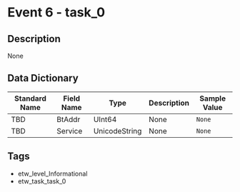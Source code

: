 # Event 6 - task_0

## Description
None

## Data Dictionary
|Standard Name|Field Name|Type|Description|Sample Value|
|---|---|---|---|---|
|TBD|BtAddr|UInt64|None|`None`|
|TBD|Service|UnicodeString|None|`None`|

## Tags
* etw_level_Informational
* etw_task_task_0